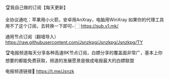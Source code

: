 🏆我自己做的订阅【每天更新】

全协议通吃：苹果用小火箭，安卓用AnXray，电脑用WinXray
如果你的代理工具用不了这个订阅，去转换一下即可👉🏻 https://sub.v1.mk/

通用节点订阅（翻墙导入）
https://raw.githubusercontent.com/Jsnzkpg/Jsnzkpg/Jsnzkpg/TY

🏆电报频道每天分享各种高速8K节点订阅，白嫖分享的覆盖面非常广，基本上你想要的都能免费获取，频道的发展愿景是做成电报最大的白嫖联盟

电报频道链接🔗 https://t.me/Jsnzk

